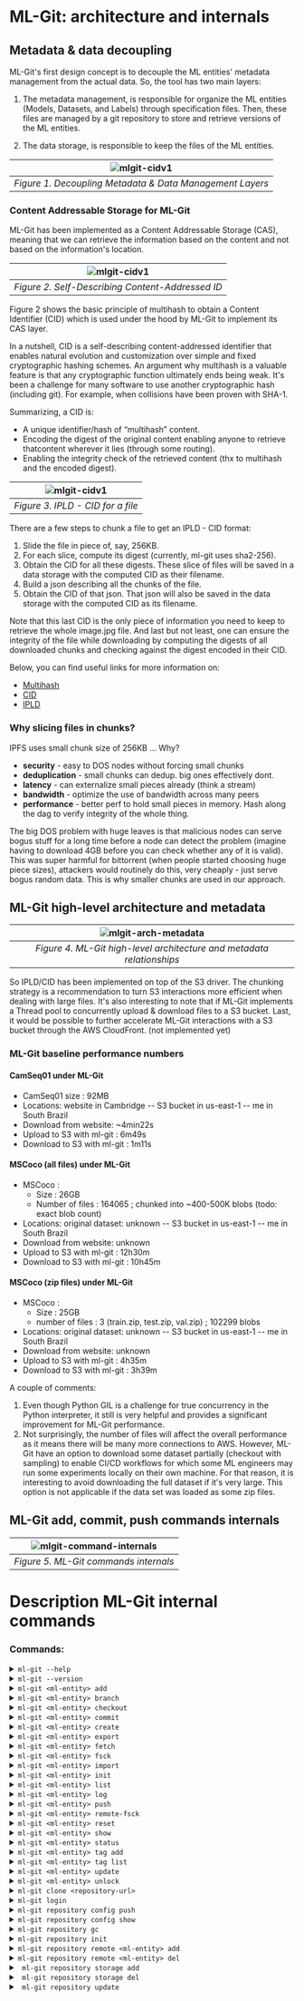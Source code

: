 # ML-Git: architecture and internals #

## Metadata & data decoupling ##

ML-Git's first design concept is to decouple the ML entities' metadata management from the actual data. So, the tool has two main layers:

1. The metadata management, is responsible for organize the ML entities (Models, Datasets, and Labels) through specification files. Then, these files are managed by a git repository to store and retrieve versions of the ML entities. 

2. The data storage, is responsible to keep the files of the ML entities.

| ![mlgit-cidv1](mlgit-metadata-data.png) |
|:--:|
| *Figure 1. Decoupling Metadata & Data Management Layers* |

### Content Addressable Storage for ML-Git ##

ML-Git has been implemented as a Content Addressable Storage (CAS), meaning that we can retrieve the information based on the content and not based on the information's location.

| ![mlgit-cidv1](cidv1.png) |
|:--:|
| *Figure 2. Self-Describing Content-Addressed ID* |

Figure 2 shows the basic principle of multihash to obtain a Content Identifier (CID) which is used under the hood by ML-Git to implement its CAS layer.

In a nutshell, CID is a self-describing content-addressed identifier that enables natural evolution and customization over simple and fixed cryptographic hashing schemes.
An argument why multihash is a valuable feature is that any cryptographic function ultimately ends being weak. It's been a challenge for many software to use another cryptographic hash (including git). For example, when collisions have been proven with SHA-1.

Summarizing, a CID is:

* A unique identifier/hash of “multihash” content.
* Encoding the digest of the original content enabling anyone to retrieve thatcontent wherever it lies (through some routing).
* Enabling the integrity check of the retrieved content (thx to multihash and the encoded digest).

| ![mlgit-cidv1](IPLD-CID.png) |
|:--:|
| *Figure 3. IPLD - CID for a file* |

There are a few steps to chunk a file to get an IPLD - CID format:

1. Slide the file in piece of, say, 256KB.
2. For each slice, compute its digest (currently, ml-git uses sha2-256).
3. Obtain the CID for all these digests. These slice of files will be saved in a data storage with the computed CID as their filename. 
4. Build a json describing all the chunks of the file.
5. Obtain the CID of that json. That json will also be saved in the data storage with the computed CID as its filename.

Note that this last CID is the only piece of information you need to keep to retrieve the whole image.jpg file.
And last but not least, one can ensure the integrity of the file while downloading by computing the digests of all downloaded chunks and checking against the digest encoded in their CID.

Below, you can find useful links for more information on:

* [Multihash](https://github.com/multiformats/multihash) 
* [CID](https://github.com/multiformats/cid)
* [IPLD](https://github.com/ipfs/js-ipfs/tree/master/examples/traverse-ipld-graphs)

### Why slicing files in chunks? ###

IPFS uses small chunk size of 256KB … Why?

* __security__ - easy to DOS nodes without forcing small chunks
* __deduplication__ - small chunks can dedup. big ones effectively dont.
* __latency__ - can externalize small pieces already (think a stream)
* __bandwidth__ - optimize the use of bandwidth across many peers
* __performance__ - better perf to hold small pieces in memory. Hash along the dag to verify integrity of the whole thing.

The big DOS problem with huge leaves is that malicious nodes can serve bogus stuff for a long time before a node can detect the problem (imagine having to download 4GB before you can check whether any of it is valid). This was super harmful for bittorrent (when people started choosing huge piece sizes), attackers would routinely do this, very cheaply - just serve bogus random data. This is why smaller chunks are used in our approach.

## ML-Git high-level architecture and metadata ##

| ![mlgit-arch-metadata](ml-git--architecture-and-metadata.png) |
|:--:|
| *Figure 4. ML-Git high-level architecture and metadata relationships* |

So IPLD/CID has been implemented on top of the S3 driver.
The chunking strategy is a recommendation to turn S3 interactions more efficient when dealing with large files.
It's also interesting to note that if ML-Git implements a Thread pool to concurrently upload & download files to a S3 bucket.
Last, it would be possible to further accelerate ML-Git interactions with a S3 bucket through the AWS CloudFront. (not implemented yet)

### ML-Git baseline performance numbers ###

#### CamSeq01 under ML-Git  ####

* CamSeq01 size : 92MB
* Locations: website in Cambridge -- S3 bucket in us-east-1 -- me in South Brazil
* Download from website: ~4min22s
* Upload to S3 with ml-git : 6m49s
* Download to S3 with ml-git : 1m11s

#### MSCoco (all files) under ML-Git  ####

* MSCoco :
    * Size : 26GB
    * Number of files : 164065 ; chunked into ~400-500K blobs (todo: exact blob count)
* Locations: original dataset: unknown -- S3 bucket in us-east-1 -- me in South Brazil
* Download from website: unknown
* Upload to S3 with ml-git : 12h30m
* Download to S3 with ml-git : 10h45m

#### MSCoco (zip files) under ML-Git  ####

* MSCoco :
    * Size : 25GB
    * number of files : 3 (train.zip, test.zip, val.zip) ; 102299 blobs
* Locations: original dataset: unknown -- S3 bucket in us-east-1 -- me in South Brazil
* Download from website: unknown
* Upload to S3 with ml-git : 4h35m
* Download to S3 with ml-git : 3h39m

A couple of comments:

1. Even though Python GIL is a challenge for true concurrency in the Python interpreter, it still is very helpful and provides a significant improvement for ML-Git performance.
2. Not surprisingly, the number of files will affect the overall performance as it means there will be many more connections to AWS.
However, ML-Git have an option to download some dataset partially (checkout with sampling) to enable CI/CD workflows for which some ML engineers may run some experiments locally on their own machine.
For that reason, it is interesting to avoid downloading the full dataset if it's very large. This option is not applicable if the data set was loaded as some zip files.

## ML-Git add, commit, push commands internals ##

| ![mlgit-command-internals](ml-git--command-internals.png) |
|:--:|
| *Figure 5. ML-Git commands internals* |

# <a>Description ML-Git internal commands</a>

### <a>Commands</a>:

<details markdown="1">
<summary> <code>ml-git --help</code> </summary>
Display help information about ML-Git commands. 
<br>
</details>

<details markdown="1">
<summary> <code>ml-git --version</code> </summary>
Show version passed as parameter in click function.
<br>
</details>

<details markdown="1">
<summary> <code>ml-git &lt;ml-entity&gt; add</code> </summary>

ml-git add search for metadata (.spec file) inside ml-git index corresponding to ml-entity-name (mandatory use):

```
ml-git_project/
└── .ml-git/
|   └── <ml-entity>/
|      └── index/
|         └── metadata/
|            └── <ml-entity-name>/ <-- Search .spec file
|               ├── <ml-entity-name>.spec
└── <ml-entity>/
```

 Then compares the tag of .spec file with the tag of git repository:

```
ml-git_project/
└── .ml-git/
|   └── <ml-entity>/
|      └── index/
|      |  └── metadata/
|      |     └── <ml-entity-name>/
|      |        ├── <ml-entity-name>.spec
|      └── metadata/ <- Check tag in git repository
└── <ml-entity>/
```

If the ml-git tag doesn't exist in git repository, ml-git create **INDEX.yaml** and **MANIFEST.yaml**:

```
ml-git_project/
└── .ml-git/
|   └── <ml-entity>/
|      └── index/
|      |  └── metadata/
|      |     └── <ml-entity-name>/
|      |        ├── <ml-entity-name>.spec
|      |        ├── INDEX.yaml <-- INDEX.yaml created.
|      |        ├── MANIFEST.yaml < -- Manifest created.
|      └── metadata/ <- Check tag in git repository
└── <ml-entity>/
```

The content of **MANIFEST.yaml** is a set of added multihash's files.

Then ml-git **caches** the file with hard links in cache path and add chunked files in **objects**:

```
ml-git_project/
└── .ml-git/
|   └── <ml-entity>/
|      └── index/
|      |  └── metadata/
|      |     └── <ml-entity-name>/
|      |        ├── <entity-name>.spec
|      |        ├── INDEX.yaml <-- INDEX.yaml created.
|      |        ├── MANIFEST.yaml < -- Manifest created
|      └── metadata/
|      └── cache/
|         └── hashfs/ <- Hard link of chunked files
|      └── objects/
|      |  └── hashfs/ <-- Chunk files
└── <ml-entity>/
```

**MANIFESTEST.yaml** structure example:

```
zdj7WWMZbq7cgw76BGeqoNUGFRkyw59p4Y6zD5eb8cyWL6MW5: !!set
  data/1.jpg: null
zdj7WWgUF7spcvxkBEN49gh44ZUMzbYMG9Mm5RPGU8bsXEDTu: !!set
  data/test.txt: null
zdj7WX8pZHGEAHXuzdJc2dwRXpyABuZznSx3BW867DA53Vksf: !!set
  data/8.jpg: null
zdj7WYF38pFqHrvQPnD3FXMw76UDbMaZkSXJ4qMZci1nxWqiU: !!set
  data/2.jpg: null
```

**INDEX.yaml** structure example:

```
data/1.jpg:
  ctime: 1582208519.35017 <-- Creation time.
  hash: zdj7WWMZbq7cgw76BGeqoNUGFRkyw59p4Y6zD5eb8cyWL6MW5
  mtime: 1582208519.3581703 <-- Modification time.
  status: a <-- Status file, (a, u, c)
data/test.txt:
  ctime: 1582208519.3521693
  hash: zdj7WWgUF7spcvxkBEN49gh44ZUMzbYMG9Mm5RPGU8bsXEDTu
  mtime: 1582208519.3561785
  status: a
data/8.jpg:
  ctime: 1582208519.3531702
  hash: zdj7WX8pZHGEAHXuzdJc2dwRXpyABuZznSx3BW867DA53Vksf
  mtime: 1582208519.4149985
  status: a
data/2.jpg:
  ctime: 1582208519.3551724
  hash: zdj7WYF38pFqHrvQPnD3FXMw76UDbMaZkSXJ4qMZci1nxWqiU
  mtime: 1582208519.5029979
  status: a
```

</details>

<details markdown="1">
<summary> <code>ml-git &lt;ml-entity&gt; branch</code> </summary>

Search for **HEAD** file in:

```
ml-git_project/
└── .ml-git/
|   └── <ml-entity>/
|      └── index/
|      └── metadata/
|      └── cache/
|      └── refs/
|         └── <ml-entity-name>/
|            ├── HEAD <-- Search here.
└── <ml-entity>/
```

 Parse **HEAD** file as yaml and list the tags and their corresponding SHA-1.

**HEAD** structure example:

```
computer-vision__images__imagenet8__1: 00da0d518914cfaeb765633f68ade09a5d80b252
```


</details>

<details markdown="1">
<summary> <code>ml-git &lt;ml-entity&gt; checkout</code> </summary>

```
ml-git (datasets|labels|models) checkout ML_ENTITY_TAG|ML_ENTITY
```

You can use this command by passing a specific tag or just the name of the entity as an argument.

If you use the name of the entity, ml-git will checkout the latest available version of that entity.

If you use a tag, the ml-git break up the ML_ENTITY into categories, specname and version, if the ML_ENTITY_TAG is the current tag, the command show the message *"Repository: already at tag [\<ml-entity-tag\>]"*, otherwise execute git checkout to the **ML_ENTITY_TAG**, then verify if cache has tag's objects:

```
ml-git_project/
└── .ml-git/
    └── <ml-entity>/
       └── cache/
          └── hashfs/ <-- Objects here
```

When objects not found in cache, the command download the blobs from data storage to the workspace:

```
ml-git_project/
└── .ml-git/
|   └── <ml-entity>/
|      └── cache/
|         └── hashfs/
└── <ml-entity>/
   └── <categories>*/
      └── <ml-entity-name>/ < -- Workspace
```

When objects is found  in cache, the command update the objects hard link to the workspace:

```
ml-git_project/
└── .ml-git/
|   └── <ml-entity>/
|      └── cache/ <-- Check here
└── <ml-entity>/
   └── <categories>*/
      └── <ml-entity-name>/ <-- Update here
```

Then update the HEAD with **ML_ENTITY_TAG** and SHA-1, then execute git checkout to branch *master*.

#### <a name="mlgit_checkout_sample">ml-git \<ml-entity\> checkout \<ml-entity-tag\>  [--sample-type=\<sample\>] [--sampling] [--seed]</a>

This command has three types of sampling options available only for dataset: ```--sample-type=group --seed```,```--sample-type=random --seed```,```--sample-type=range``` .
We use [random.sample(population, k)](https://docs.python.org/3.7/library/random.html#random.sample) to return a sample of the size k from the population elements. We use [random.seed()](https://docs.python.org/3.7/library/random.html#random.sample) to set the seed so that the sample generated by `random.sample()` can be reproduced between experiments. We use the [range()](https://docs.python.org/3.7/library/stdtypes.html?highlight=range#range) object to take samples from a given range.


```Note:``` 
If you use this option ml-git will not allow you to make changes to the entity and create a new tag. 


#### Exemple:

![dataset](dataset.png)



Let's assume that we have a dataset that contains 12 files.

````ml-git datasets checkout computer-vision__images__dataset-ex__22 --sample-type=group --sampling=2:5 --seed=1```` : This command selects 2 files randomly from every group of five files to download.

![group-sample](group-sample.png)

````ml-git datasets checkout computer-vision__images__dataset-ex__22 --sample-type=random --sampling=2:6 --seed=1```` : This command makes a sample = (amount * len (dataset))% frequency ratio, sample = 4, so four files are selected randomly to download.  

![random-sample](random-sample.png)

````ml-git datasets checkout computer-vision__images__dataset-ex__22 --sample-type=range --sampling=2:11:2```` : This command selects the files at indexes generated by `range(start=2, stop=11, step=2)`.

![range-sample](range-sample.png)


</details>

<details markdown="1">
<summary> <code>ml-git &lt;ml-entity&gt; commit </code></summary>

Firstly commit verifies ml-git tag existence, then updates status file in ``.ml-git/<ml-entity>/index/metadata/<ml-entity-name>/INDEX.yaml`` and merge the metadata ``.ml-git/<ml-entity>/index/metadata/<ml-entity-name>/MAFINEST.yaml`` with ``.ml-git/<ml-entity>/metadata/<ml-entity-name>/MAFINEST.yaml``.

Update **INDEX.yaml**:
```
data/1.jpg:
  ctime: 1582208519.35017
  hash: zdj7WWMZbq7cgw76BGeqoNUGFRkyw59p4Y6zD5eb8cyWL6MW5
  mtime: 1582208519.3581703
  status: a <- Change status 'a' to 'u'.
data/10.jpg:
  ctime: 1582208519.3561785
  hash: zdj7WZrTe7SU5oFQc8kr1kNiAkb5TBeMP1vgcXM1fvfgn5jq5
  mtime: 1582208519.6050372
  status: u
data/2.jpg:
  ctime: 1582208519.3551724
  hash: zdj7WYF38pFqHrvQPnD3FXMw76UDbMaZkSXJ4qMZci1nxWqiU
  mtime: 1582208519.5029979
  status: u
```

Merge the metadata ``.ml-git/<ml-entity>/index/metadata/<ml-entity-name>/MAFINEST.yaml`` with ``.ml-git/<ml-entity>/metadata/<ml-entity-name>/MAFINEST.yaml``:

```
ml-git_project/
└── .ml-git/
|   └── <ml-entity>/
|      └── index/
|      |  └── metadata/
|      |     └── <ml-entity-name>/
|      |        ├── MANIFEST.yaml < -- (1) Get data from here
|      └── metadata/
|         └── <categopries>*/
|            ├── MANIFEST.yaml < -- Union data (1) here, and delete (1).
└── <ml-entity>/
```

Get content of \<ml-entity-name\>.spec (structure with representational values):

```
dataset:
  categories:
    - computer-vision
    - images
  mutability: strict
  manifest:
    storage: s3h://mlgit-datasets
  name: imagenet8
  version: 1
```

And insert new attribute:

```
dataset:
  categories:
  - computer-vision
  - images
  mutability: strict
  manifest:
    files: MANIFEST.yaml
    storage: s3h://mlgit-datasets
  name: imagenet8
  version: 1
```

 Then save file in:

```
ml-git_project/
└── .ml-git/
|   └── <ml-entity>/
|      └── index/
|      |  └── metadata/
|      |     └── <ml-entity-name>/
|      |        ├── MANIFEST.yaml
|      |        ├── <ml-entity-name>.spec < -- Copy content and change
|      └── metadata/
|         └── <categopries>*/
|            ├── MANIFEST.yaml
|            ├── <ml-entity-name>.spec < -- Save here
└── <ml-entity>/
```

After committing the .spec file and MANIFEST.yaml, ml-git updates the HEAD of repository with tag's SHA-1.

HEAD structure:

```
computer-vision__images__imagenet8__1: 00da0d518914cfaeb765633f68ade09a5d80b252
```
HEAD directory:

```
ml-git_project/
└── .ml-git/
|   └── <ml-entity>/
|      └── index/
|      |  └── metadata/
|      |     └── <entity-name>/
|      |        ├── MANIFEST.yaml
|      |        ├── <entity-name>.spec < -- Copy content and change
|      └── refs/
|      |  └── <ml-entity-name>/
|      |      ├── HEAD  <-- Update tag with SHA-1 here.
|      └── metadata/
|         └── <entity-dir>*/
|            ├── MANIFEST.yaml
|            ├── <ml-entity-name>.spec < -- Save here
└── <ml-entity>/
```

***** *Entity dir path is a tree of directories in which the entity was versioned (Ex: folderA/folderB/MANIFEST.yaml)*.

</details>

<details markdown="1">
<summary> <code>ml-git &lt;ml-entity&gt; create </code></summary>

```
ml-git (datasets|labels|models) create ARTEFACT_NAME
```

Create the the workspace structure as follow:

```
ml-git_project/
└── .ml-git/
    └──config.yaml  
    <ml-entity>
    └── ARTEFACT_NAME/
        └── data/
        └── ARTEFACT_NAME.spec
        └── README.md
```

The parameters passed ```--category``` and ```--version``` are used to fill the spec file.

The parameter ```--mutability``` must be used to define the entity's mutability, which can be: strict, flexible, mutable.
If you want to know more about each type of mutability and how it works, please take a look at [mutability helper documentation](mutability_helper.md).

The parameter ```--import``` is used to import files from a src folder to data folder.
The optional parameter ```--wizard-questions``` if passed, ask interactive questions at console for git & storage configurations and update the config.yaml file.
The parameter ```--storage-type``` must be used to define the entity's storage, which can be: s3h, azureblobh, gdriveh.

The parameter ```--import-url``` is used to import files from Google Drive to data folder. 
Using this option it will be necessary to inform the path to your google drive credentials through the ```credentials-path``` argument. 
In addition, you can use the ```--unzip``` option to unzip the files imported.



</details>

<details markdown="1">
<summary> <code>ml-git &lt;ml-entity&gt; export</code> </summary>

This command allows you to export files from one storage (S3|MinIO) to another (S3|MinIO).

```
ml-git (datasets|labels|models) export ML_ENTITY_TAG BUCKET_NAME
```

Initially, it checks if the user is in an initialized ml-git project. With the ```entity tag```, ```--credentials```, ```--region```, ```--endpoint```, ```--retry``` and ```bucket name```  arguments, ml-git connects to the storage (S3|MinIO) bucket. Then the files are exported to the target storage (S3|MinIO) bucket.

</details>

<details markdown="1">
<summary> <code>ml-git &lt;ml-entity&gt; fetch</code> </summary>

```
ml-git (datasets|labels|models) fetch ML_ENTITY_TAG
```

Break up the ML_ENTITY_TAG into categories, specname and version, then verify if cache has tag's objects, if not, download the blobs.

```
ml-git_project/
└── .ml-git/
    └── <ml-entity>/
       └── cache/
          └── hashfs/ <-- Objects here
```
</details>

<details markdown="1">
<summary> <code>ml-git &lt;ml-entity&gt; fsck </code></summary>
<br>

Reads objects in:

```
ml-git_project/
└── .ml-git/
    └── <ml-entity>/
       └── index/
       |  └── hashfs/ <-- Objects here
       └── objects/
          └── hashfs/ <-- Objects here
```

Applies SHA2 to content of objects , uses multihash to generate the CID, and compares the CID with the file name, if it is different it mean that the file is corrupted, so ml-git fsck show the number of corrupted files and in which directory. When object is valid but not in originally directory, ml-git accept that it's corrupted.

</details>

<details markdown="1">
<summary> <code>ml-git &lt;ml-entity&gt; import</code> </summary>
This command allows you to download a file or directory from the S3 bucket.

```
ml-git (datasets|labels|models) import BUCKET_NAME ENTITY_DIR
```

Initially checks if the user is in an initialized ml-git project. With the --credentials, --region (optional), --path and bucket name arguments ml-git connects to the S3 bucket. The S3 files for the file or directory specified in --path or --object will be downloaded. The files will be saved in the directory specified by the user in ENTITY_DIR, if not exists, the path will be created.

</details>

<details markdown="1">
<summary> <code>ml-git &lt;ml-entity&gt; init</code> </summary>

When ml-git init is executed, it will read **.ml-git/config.yaml** to get the git repository url. ml-git will create directory .ml-git/**\<ml-entity\>/metadata** if doesn't exists and **clone** the repository into it.

```
ml-git_project/
└── .ml-git/
    └── <ml-entity>/
        └── metadata/ <-- The example command clone git repository here.
```

*Obs: Must have executed ml-git init before, to create ml-git initial configuration files.*


</details>

<details markdown="1">
<summary> <code>ml-git &lt;ml-entity&gt; list </code></summary>

That command will list all \<ml-entity\> under management in the ml-git repository. To do this, ml-git goes through the metadata directory to identify the structure of directories and entities that are under management.

```
ml-git_project/
└── .ml-git/
|   └── <ml-entity>/
|      └── metadata/ <-- Check here the directory structure
|         └── computer-vision/
|            └── images/
|               └── imagenet8/
```


```
$ ml-git datasets list
ML dataset
|-- computer-vision
|   |-- images
|   |   |-- imagenet8
```


</details>


<details markdown="1">
<summary><code>ml-git &lt;ml-entity&gt; log </code></summary>
<br>

```
Usage: ml-git dataset log [OPTIONS] ML_ENTITY_NAME

  This command shows ml-entity-name's commit information like author, date,
  commit message.

Options:
  --stat      Show amount of files and size of an ml-entity.
  --fullstat  Show added and deleted files.
  --help      Show this message and exit.
```

Example:
```
ml-git dataset log dataset-ex
```

</details>

<details markdown="1">
<summary> <code>ml-git &lt;ml-entity&gt; push</code> </summary>

```
ml-git (datasets|labels|models) push ML_ENTITY_NAME
```

Verify the git global configuration, and try upload **objects** from local repository to data storage creating a thread pool with maximum of ten workers. This process use stored configuration from spec file and AWS credentials.

.spec file:

```
dataset:
  categories:
    - computer-vision
    - images
  manifest:
    storage: s3h://mlgit-datasets < -- storage configuration
  name: imagenet8
  version: 1
```

Directory:

```
ml-git_project/
└── .ml-git/
|   └── <ml-entity>/
|      └── index/
|      └── metadata/
|      └── objects/ < -- Files to be uploaded.
└── <ml-entity>/
    └── <ml-entity-name>/
       ├── <ml-entity-name>.spec < -- Spec file with storage configuration.
```

After the upload process, ml-git executes **git push** from local repository **.ml-git/dataset/metadata** to the remote repository configured in **config.yaml**.

</details>

<details markdown="1">
<summary> <code>ml-git &lt;ml-entity&gt; remote-fsck </code></summary>

Starting point of a remote fsck is to identify all the IPLD files contained in the MANIFEST file associated with the specified artefact spec (\<ml-artefact-name\>) and then executes the following steps:

* Verify the existence of all these IPLDs in the remote storage
    * If one IPLD does not exist and it is present in the local repository, upload it to the remote storage
* If the IPLD is present in the local repository:
    * Open it and identify all blobs associated with that IPLD.
    * Verify the existence of these blobs in the remote storage.
    * If one blob does not exist and it is present in the local repository, upload it to the remote storage.
* If the IPLD is NOT present in the local repository and --thorough option is set
    * Download the IPLD
    * Open it and identify all blobs associated with that IPLD.
    * Verify the existence of these blobs in the remote storage.
    * If one blob does not exist and it is present in the local repository, upload it to the remote storage.

``[--paranoid]``: 
Paranoid mode adds an additional step that will download all IPLD and its associated IPLD links to verify the content by computing the multihash of all these.<br />
<br />
``[--thorough] ``:
Ml-git will try to download the IPLD if it is not present in the local repository to verify the existence of all contained IPLD links associated.


</details>

<details markdown="1">
<summary> <code>ml-git &lt;ml-entity&gt; reset </code></summary>

In ml-git project (as in git) we have three areas to manage and track the changes of the data.<br />
The workspace - where the data itself is added, deleted or updated.
```
ml-git_project/
└── .ml-git/
└── <ml-entity>/
    └──<ml-entity-name>
        └──HERE

```
That staged area  - Where the changes are added and tracked.
```
ml-git_project/
└── .ml-git/
    └── <ml-entity>/
       └── index/
           └──HERE
       └── metadata/ 
```
The committed area - Where the data are packed to push.
```
ml-git_project/
└── .ml-git/
    └── <ml-entity>/
       └── index/
       └── metadata/
           └──HERE 
```

Depending how to commands are passed we manage this three areas accordingly.<br />
The Default option is HEAD.
</details>

<details markdown="1">
<summary> <code>ml-git &lt;ml-entity&gt; show</code> </summary>

Verify **tag** and **SHA-1** in HEAD:

```
ml-git_project/
└── .ml-git/
    └── <ml-entity>/
       └── index/
       └── metadata/
       └── objects/
       └── refs/
          └── <ml-entity-name>/
             ├── HEAD < -- Verify tag
```

If tag was not found, the command return the message *"Local Repository: no HEAD for [\<ml-entity-name\>]"*, otherwise do git checkout to the **tag** and search for all **\<ml-entity-name\>.spec** file in: 

```
ml-git_project/
└── .ml-git/
    └── <ml-entity>/
       └── index/
       └── metadata/
       |  └── <entity-dir>*/
       |     └── <ml-entity-name>/ <-- Search all .spec file here
       └── objects/
       └── refs/
```

After found all .spec files the command show each one contents, then execute git checkout to branch *master*.

***** *Entity dir path is a tree of directories in which the entity was versioned (Ex: folderA/folderB/MANIFEST.yaml)*.


</details>

<details markdown="1">
<summary> <code>ml-git &lt;ml-entity&gt; status </code></summary>

Displays paths that have differences between the index file and the current
HEAD commit, paths that have differences between the working tree and the index
file, and paths in the working tree that are not tracked by ML-Git.

First is described the files **tracked** to be commited.
Those files are those ones in the manifest file.
There are two types:

* New files - Those files are at the entities directory and hard-linked with those ones at index directory.
These files are also listed in manifest file.
* Deleted file. - Files who was deleted from the entities directory, but still are into the manifest file.

```
ml-git_project/
└── <ml-entity>/
    └── <ml-entity-name>/
       ├── <-- Files Checked
```

```
ml-git_project/
└── .ml-git/
    └── <ml-entity>/
       └── index/
       |  └── <metadata>/
       |     └── <ml-entity-name> <-- Hard link poited to files located here
       |         └── MANIFEST.yaml <-- Files listed here
```

Then are described the **untracked** files.
These files are located under the entities directory and listed if they have more than one hard-link.

</details>

<details markdown="1">
<summary> <code>ml-git &lt;ml-entity&gt; tag add</code></summary>

```
ml-git (datasets|labels|models) tag add dataset-ex my_tag
```

You can use this command to associate a tag to a commit.

</details>

<details markdown="1">
<summary> <code>ml-git &lt;ml-entity&gt; tag list </code></summary>

This command lists the tags of an entity. To do this, it access the metadata of an entity to get the git repository and then executes git commands to list local tags.

```
ml-git_project/
└── .ml-git/
    └── <ml-entity>/
       └── index/
       └── metadata/
          └── .git/  < -- Git repository
       └── objects/
       └── refs/
```

</details>

<details markdown="1">
<summary> <code>ml-git &lt;ml-entity&gt; update </code></summary>
Locate metadata directory where is git repository:

```
ml-git_project/
└── .ml-git/
    └── <ml-entity>/
       └── metadata/
          └── .git < -- Git repository goes here.
```

Then, ML-Git execute  "git pull" on "origin" to update all metadatas from remote repository.

</details>

<details markdown="1">
<summary> <code>ml-git &lt;ml-entity&gt; unlock </code></summary>
<br>

This command add read and write permissions to file or directory. 
So that if you are working with a flexible mutability repository you will be allowed to make changes to the unlocked file without making it corrupt.
If you are working with a strict repository, changing files is not allowed, so the unlock command is not performed. In the case of a mutable repository, the files are already unlocked for modification, so it is unnecessary to execute the unlock command.
You should only use this command for the flexible mutability option.

</details>

<details markdown="1">
<summary> <code>ml-git clone &lt;repository-url&gt;</code> </summary>

The command clones the git repository which should contain a directory **.ml-git**, then initialize the metadata according to configurations. ml-git will create directory .ml-git/**[\<ml-entity\>](#ml_enitity)/metadata** if doesn't exists and **clone** the repository into it.

```
ml-git_project/
└── .git
└── .ml-git/
    └── <ml-entity>/
        └── metadata/
```

**Options**:

`--folder`:
The configuration files are cloned in specified folder.

`--untracked`:
The ml-git clone does not preserve **.git** folder in the directory of cloned configuration files.

```
ml-git_project/
└── .ml-git/
    └── <ml-entity>/
       └── metadata/
```

</details>

<details markdown="1">
<summary> <code>ml-git login</code> </summary>

This command generates new Aws credentials in the __/.aws__ directory. 

Note: 

</details>

<details markdown="1">
<summary> <code>ml-git repository config push </code></summary>
This command will do all the processing to create a new version of the configuration file on the configured remote.

This processing includes executing the git add, git commit, and git push commands. After execution, the user will be able to observe the update of the configuration file in the Git repository.
</details>

<details markdown="1">
<summary> <code>ml-git repository config show </code></summary>
Command try to load the configurations from the file **.ml-git/config.yaml**. 

If the file is found, it will show the configurations read from the file, if not it will show the default configurations in the project.
</details>

<details markdown="1">
<summary> <code>ml-git repository gc</code> </summary>
<br>

```
ml-git repository gc
```

This command will scan the metadata in each entity's index directory to identify which objects are being used by the user's worskpace.
After this check, objects that are not being used and that are contained in the cache and object directories will be removed.

```
ml-git_project/
└── .ml-git/
    └── <ml-entity>/
       └── index/
       |  └── metadata/
       └── cache/
       |  └── hashfs/ <-- Objects here
       └── objects/
          └── hashfs/ <-- Objects here
```

</details>

<details markdown="1">
<summary> <code>ml-git repository init</code> </summary>

ml-git repository init verify if the current directory has **.ml-git**, where configuration files goes, and if doesn't have it, ml-git will create the directory and save **config.yaml** inside, with the informations provided by a *dict* in project code. 

**Directory structure**:
```
ml-git-project/
└── .ml-git/
    ├─── config.yaml
```

**config.yaml structure**:
```
datasets:
  git: git@github.com:standel/ml-datasets.git <-- git project url
storages:
  s3: <-- storage type (AWS)
    mlgit-datasets: <-- bucket name
      aws-credentials:
        profile: mlgit
      region: us-east-1
```
</details>

<details markdown="1">
<summary> <code>ml-git repository remote &lt;ml-entity&gt; add </code></summary>

This command load the configuration file **.ml-git/config.yaml** and change the attribute **git** to the **url** specified on arguments, then save it. This command require that you have executed ```ml-git init``` before.

</details>

<details markdown="1">
<summary> <code>ml-git repository remote &lt;ml-entity&gt; del</code> </summary>

This command load the configuration file **.ml-git/config.yaml** and change the attribute **git** to empty, the save it.

```
ml-git_project/
└── .ml-git/
    └── <ml-entity>/
       └── metadata/ 
          └── .git <- Change actual origin url to a blank url.
```

</details>

<details markdown="1">
<summary><code> ml-git repository storage add </code></summary>
<br>

```
Usage: ml-git repository storage add [OPTIONS] BUCKET_NAME

  Add a storage BUCKET_NAME to ml-git

Options:
  --credentials TEXT              Profile name for storage credentials
  --region TEXT                   Aws region name for S3 bucket
  --type [s3h|s3|azureblobh|gdriveh]
                                  Storage type (s3h, s3, azureblobh, gdriveh
                                  ...) [default: s3h]
  --endpoint-url TEXT             Storage endpoint url
  -g, --global                    Use this option to set configuration at
                                  global level
  --verbose                       Debug mode
```

Example:
```
$ ml-git repository storage add minio --endpoint-url=<minio-endpoint-url>
```

Use this command to add a data storage to a ML-Git project.

</details>

<details markdown="1">
<summary><code> ml-git repository storage del </code></summary>
<br>

```
Usage: ml-git repository storage del [OPTIONS] BUCKET_NAME

  Delete a storage BUCKET_NAME from ml-git

Options:
  --type [s3h|s3|azureblobh|gdriveh]  Storage type (s3h, s3, azureblobh, gdriveh ...) [default:
                              s3h]
  --help                      Show this message and exit.
```

Example:
```
$ ml-git repository storage del minio
```

</details>

<details markdown="1">
<summary><code> ml-git repository update </code></summary>
<br>

```
Usage: ml-git repository update

  This command updates the metadata for all entities.
```

Example:
```
$ ml-git repository update
```

</details>